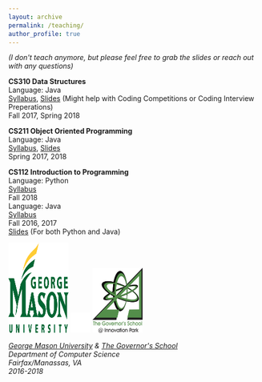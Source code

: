 ```yaml
---
layout: archive
permalink: /teaching/
author_profile: true
---
```

*(I don't teach anymore, but please feel free to grab the slides or reach out with any questions)*


**CS310 Data Structures**\
Language: Java\
[Syllabus](https://cs.gmu.edu/media/syllabi/Spring2018/CS_310All_Instructors.html), [Slides](https://drive.google.com/drive/folders/1umpJzAnVydDcwJlG2zywNcD8ONL1dWep) (Might help with Coding Competitions or Coding Interview Preperations)\
Fall 2017, Spring 2018

**CS211 Object Oriented Programming**\
Language: Java\
[Syllabus](https://mason.gmu.edu/~jkrishn2/cs211.html), [Slides](https://drive.google.com/drive/folders/1Ld6ZXtY2IdJUz79oGyIARFB4doexqHfo?usp=sharing)\
Spring 2017, 2018

**CS112 Introduction to Programming**\
Language: Python\
[Syllabus](https://cs.gmu.edu/media/syllabi/Fall2018/CS_112Dimitriadis_Krishnan_Snyder_Zhongall.html)\
Fall 2018\
Language: Java\
[Syllabus](https://mason.gmu.edu/~jkrishn2/cs112g01.html)\
Fall 2016, 2017\
[Slides](https://drive.google.com/drive/folders/1lH3CreeoFl_RSQor8jtMtVKLpeyY1CMx?usp=sharing) (For both Python and Java)

<img src='/images/gmu_icon.png' width="120" height="180">
<img src='/images/BLANK_ICON.png' width="40" height="40"> 
<img src='/images/govschool.jpeg' width="100" height="130">

 
*[George Mason University](https://cs.gmu.edu) & [The Governor's School](https://governors.pwcs.edu)*\
*Department of Computer Science*\
*Fairfax/Manassas, VA*\
*2016-2018*
